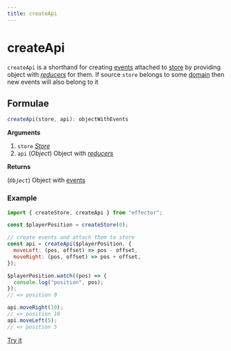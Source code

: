 ```yaml
---
title: createApi
---
```


# createApi

`createApi` is a shorthand for creating [events](/api/effector/Event.md) attached to [store](/api/effector/Store.md) by providing object with [_reducers_](/explanation/glossary.md#reducer) for them. If source `store` belongs to some [domain](/api/effector/Domain.md) then new events will also belong to it

## Formulae

```ts
createApi(store, api): objectWithEvents
```

**Arguments**

1. `store` [_Store_](/api/effector/Store.md)
2. `api` (_Object_) Object with [_reducers_](/explanation/glossary.md#reducer)

**Returns**

(_`Object`_) Object with [events](/api/effector/Event.md)

### Example

```js
import { createStore, createApi } from "effector";

const $playerPosition = createStore(0);

// create events and attach them to store
const api = createApi($playerPosition, {
  moveLeft: (pos, offset) => pos - offset,
  moveRight: (pos, offset) => pos + offset,
});

$playerPosition.watch((pos) => {
  console.log("position", pos);
});
// => position 0

api.moveRight(10);
// => position 10
api.moveLeft(5);
// => position 5
```

[Try it](https://share.effector.dev/SjVy8dzF)

